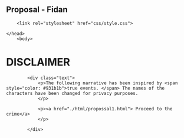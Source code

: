 ## Proposal - Fidan

<!DOCTYPE html> 

<html>
    <head>
        <meta charset="utf-8">
            <title> Debt </title>
        
        <link rel="stylesheet" href="css/style.css">
        
    </head>
        <body>
<div class="placement">
            <h1> DISCLAIMER </h1>
            
            <div class="text">
                <p>The following narrative has been inspired by <span style="color: #931b1b">true events. </span> The names of the characters have been changed for privacy purposes.
                </p>
                
                <p><a href="./html/propossal1.html"> Proceed to the crime</a>
                </p> 
            
            </div>
</div> 
        </body>
</html>
